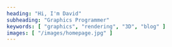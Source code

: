 ```yaml
---
heading: "Hi, I'm David"
subheading: "Graphics Programmer"
keywords: [ "graphics", "rendering", "3D", "blog" ]
images: [ "/images/homepage.jpg" ]
---
```

